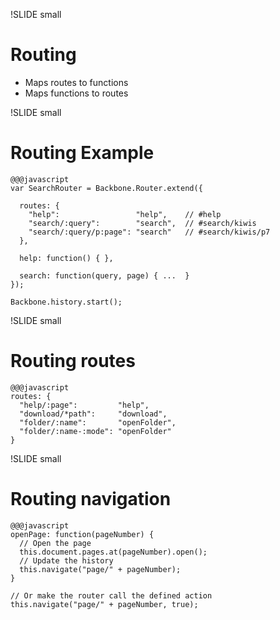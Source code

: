 !SLIDE small
# Routing

* Maps routes to functions
* Maps functions to routes


!SLIDE small
# Routing Example
    
    @@@javascript
    var SearchRouter = Backbone.Router.extend({

      routes: {
        "help":                 "help",    // #help
        "search/:query":        "search",  // #search/kiwis
        "search/:query/p:page": "search"   // #search/kiwis/p7
      },

      help: function() { },

      search: function(query, page) { ...  }
    });

    Backbone.history.start();

!SLIDE small
# Routing routes
    
    @@@javascript
    routes: {
      "help/:page":         "help",
      "download/*path":     "download",
      "folder/:name":       "openFolder",
      "folder/:name-:mode": "openFolder"
    }

!SLIDE small
# Routing navigation

    @@@javascript
    openPage: function(pageNumber) {
      // Open the page
      this.document.pages.at(pageNumber).open();
      // Update the history
      this.navigate("page/" + pageNumber);
    }

    // Or make the router call the defined action
    this.navigate("page/" + pageNumber, true);
